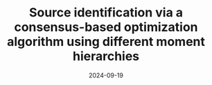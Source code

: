 ---
title: Source identification via a consensus-based optimization algorithm using different moment hierarchies

event: Control and Optimization in the Age of Data (Workshop)
event_url: https://num.math.uni-bayreuth.de/en/conferences/gamm-fa-2024/index.php

location: Bayreuth, Germany

# Talk start and end times.
#   End time can optionally be hidden by prefixing the line with `#`.
date: '2024-09-19'
#date_end: '2030-06-01T15:00:00Z'
all_day: false

authors:
  - admin

tags: []

# Is this a featured talk? (true/false)
featured: false

# Markdown Slides (optional).
#   Associate this talk with Markdown slides.
#   Simply enter your slide deck's filename without extension.
#   E.g. `slides = "example-slides"` references `content/slides/example-slides.md`.
#   Otherwise, set `slides = ""`.
slides: ""

# Projects (optional).
#   Associate this post with one or more of your projects.
#   Simply enter your project's folder or file name without extension.
#   E.g. `projects = ["internal-project"]` references `content/project/deep-learning/index.md`.
#   Otherwise, set `projects = []`.
projects: [] 
---
